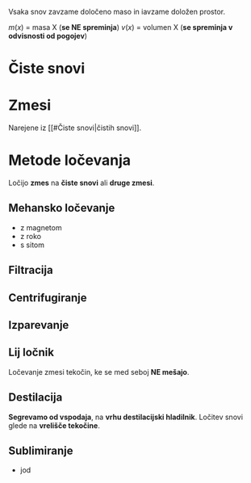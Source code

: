 Vsaka snov zavzame določeno maso in iavzame doložen prostor.

$m(x)$ = masa X (**se NE spreminja**)
$v(x)$ = volumen X (**se spreminja v odvisnosti od pogojev**)

# Čiste snovi
# Zmesi
Narejene iz [[#Čiste snovi|čistih snovi]].
# Metode ločevanja
Ločijo **zmes** na **čiste snovi** ali **druge zmesi**.
## Mehansko ločevanje
- z magnetom
- z roko
- s sitom
## Filtracija
## Centrifugiranje
## Izparevanje
## Lij ločnik
Ločevanje zmesi tekočin, ke se med seboj **NE mešajo**.
## Destilacija
**Segrevamo od vspodaja**, na **vrhu destilacijski hladilnik**.
Ločitev snovi glede na **vrelišče tekočine**.
## Sublimiranje
- jod